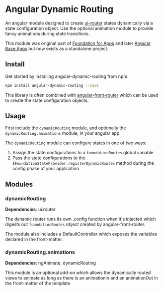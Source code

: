 # Angular Dynamic Routing
An angular module designed to create [ui-router](https://github.com/angular-ui/ui-router) states dynamically via a state configuration object.  Use the optional animation module to provide fancy animations during state transitions.

This module was original part of [Foundation for Apps](https://github.com/zurb/foundation-apps) and later [Angular Base Apps](https://github.com/base-apps/angular-base-apps) but now exists as a standalone project.

## Install

Get started by installing angular-dynamic-routing from npm.

```bash
npm install angular-dynamic-routing --save
```

This library is often combined with [angular-front-router](https://github.com/base-apps/angular-front-router) which can be used to create the state configuration objects.

## Usage

First include the `dynamicRouting` module, and optionally the `dynamicRouting.animations` module, in your angular app.

The `dynamicRouting` module can configure states in one of two ways:

1. Assign the state configurations to a `foundationRoutes` global variable
2. Pass the state configurations to the `$FoundationStateProvider.registerDynamicRoutes` method during the config phase of your application

## Modules

### dynamicRouting
**Dependencies**: ui.router

The dynamic router runs its own .config function when it's injected which digests out `foundationRoutes` object created by angular-front-router.

The module also includes a DefaultController which exposes the variables declared in the front-matter.

### dynamicRouting.animations
**Dependencies**: ngAnimate, dynamicRouting

This module is an optional add-on which allows the dynamically routed views to animate as long as there is an animationIn and an animationOut in the front-matter of the template
